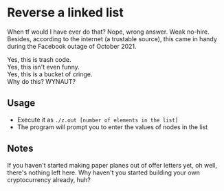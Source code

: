 # Reverse a linked list
When tf would I have ever do that? Nope, wrong answer. Weak no-hire. Besides, according to the internet (a trustable source), this came in handy during the Facebook outage of October 2021.  

Yes, this is trash code.  
Yes, this isn't even funny.  
Yes, this is a bucket of cringe.  
Why do this? WYNAUT?

## Usage
* Execute it as `./z.out [number of elements in the list]`
* The program will prompt you to enter the values of nodes in the list

## Notes
If you haven't started making paper planes out of offer letters yet, oh well, there's nothing left here. Why haven't you started building your own cryptocurrency already, huh?

